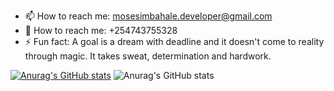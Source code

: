 
- 📫 How to reach me: mosesimbahale.developer@gmail.com
- 📵 How to reach me: +254743755328
- ⚡ Fun fact: A goal is a dream with deadline and it doesn't come to reality through magic. It takes sweat, determination and hardwork.




[![Anurag's GitHub stats](https://github-readme-stats.vercel.app/api?username=mosesimbahale)](https://github.com/anuraghazra/github-readme-stats)
![Anurag's GitHub stats](https://github-readme-stats.vercel.app/api?username=mosesimbahale&theme=dracula&show_icons=true)
